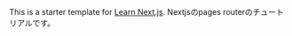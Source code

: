 This is a starter template for [Learn Next.js](https://nextjs.org/learn).
Nextjsのpages routerのチュートリアルです。
